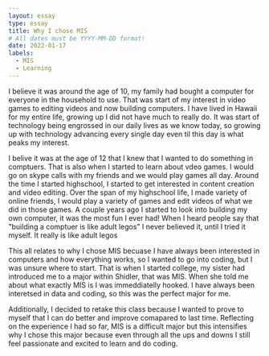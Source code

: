 ```yaml
---
layout: essay
type: essay
title: Why I chose MIS
# All dates must be YYYY-MM-DD format!
date: 2022-01-17
labels:
  - MIS
  - Learning
---
```


  I believe it was around the age of 10, my family had bought a computer for everyone in the household to use. That was start of my interest in video games to editing videos and now building computers. I have lived in Hawaii for my entire life, growing up I did not have much to really do. It was start of technology being engrossed in our daily lives as we know today, so growing up with technology advancing every single day even til this day is what peaks my interest. 
  
  I belive it was at the age of 12 that I knew that I wanted to do something in comptuers. That is also when I started to learn about vdeo games. I would go on skype calls with my friends and we would play games all day. Around the time I started highschool, I started to get interested in content creation and video editing. Over the span of my highschool life, I made variety of online friends, I would play a variety of games and edit videos of what we did in those games. A couple years ago I started to look into building my own computer, it was the most fun I ever had! When I heard people say that "building a comptuer is like adult legos" I never believed it, until I tried it myself. It really is like adult legos
  
  This all relates to why I chose MIS becuase I have always been interested in computers and how everything works, so I wanted to go into coding, but I was unsure where to start. That is when I started college, my sister had introduced me to a major within Shidler, that was MIS. When she told me about what exactly MIS is I was immeddiatelly hooked. I have always been interetsed in data and coding, so this was the perfect major for me.
 
 Additionally, I decided to retake this class because I wanted to prove to myself that I can do better and improve comapared to last time. Reflecting on the experience I had so far, MIS is a difficult major but this intensifies why I chose this major because even through all the ups and downs I still feel passionate and excited to learn and do coding.
